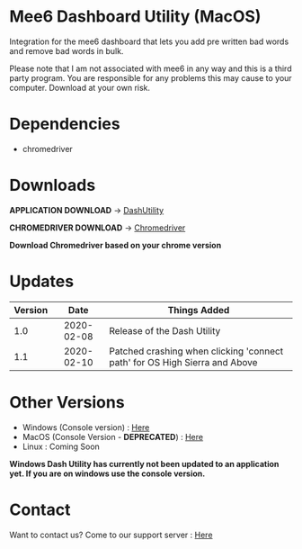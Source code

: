 # Mee6 Dashboard Utility (MacOS)
Integration for the mee6 dashboard that lets you add pre written bad words and remove bad words in bulk.

Please note that I am not associated with mee6 in any way and this is a third party program. You are responsible for any problems this may cause to your computer. Download at your own risk.

# Dependencies
- chromedriver

# Downloads

**APPLICATION DOWNLOAD** -> [DashUtility](http://whareotiv.com/2I5)

**CHROMEDRIVER DOWNLOAD** -> [Chromedriver](https://sites.google.com/a/chromium.org/chromedriver/downloads)

__Download Chromedriver based on your chrome version__

# Updates
| Version       | Date          | Things Added                                                               |
| ------------- |:-------------:| ---------------------------------------------------------------------------|
| 1.0           | 2020-02-08    | Release of the Dash Utility                                                |
| 1.1           | 2020-02-10    | Patched crashing when clicking 'connect path' for OS High Sierra and Above |


# Other Versions
- Windows (Console version) : [Here](https://github.com/Multivalence/Mee6_dashutility-Windows)
- MacOS (Console Version - **DEPRECATED**) : [Here](https://github.com/Multivalence/DashUtilityMAC-Console)
- Linux : Coming Soon

__Windows Dash Utility has currently not been updated to an application yet. If you are on windows use the console version.__

# Contact
Want to contact us? Come to our support server : [Here](https://discord.gg/vAY5DJR)


